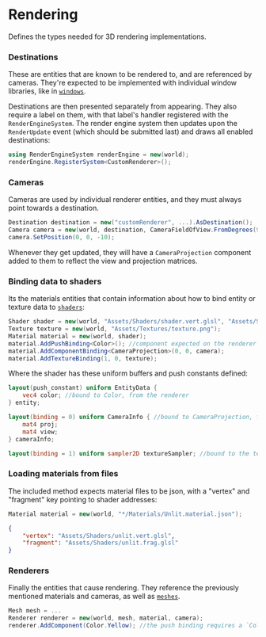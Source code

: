 # Rendering
Defines the types needed for 3D rendering implementations.

### Destinations
These are entities that are known to be rendered to, and are referenced by cameras. They're expected
to be implemented with individual window libraries, like in [`windows`](https://github.com/game-simulations/windows).

Destinations are then presented separately from appearing. They also require a label on them, with that label's handler registered with the `RenderEngineSystem`. The render engine system then updates upon the `RenderUpdate` event (which should be submitted last) and draws all enabled destinations:
```cs
using RenderEngineSystem renderEngine = new(world);
renderEngine.RegisterSystem<CustomRenderer>();
```

### Cameras
Cameras are used by individual renderer entities, and they must always point towards a destination.
```cs
Destination destination = new("customRenderer", ...).AsDestination();
Camera camera = new(world, destination, CameraFieldOfView.FromDegrees(90f));
camera.SetPosition(0, 0, -10);
```
Whenever they get updated, they will have a `CameraProjection` component added to them to reflect
the view and projection matrices.

### Binding data to shaders
Its the materials entities that contain information about how to bind entity or texture data to [`shaders`](https://github.com/game-simulations/shaders):
```cs
Shader shader = new(world, "Assets/Shaders/shader.vert.glsl", "Assets/Shaders/shader.frag.glsl");
Texture texture = new(world, "Assets/Textures/texture.png");
Material material = new(world, shader);
material.AddPushBinding<Color>(); //component expected on the renderer entity
material.AddComponentBinding<CameraProjection>(0, 0, camera);
material.AddTextureBinding(1, 0, texture);
```
Where the shader has these uniform buffers and push constants defined:
```glsl
layout(push_constant) uniform EntityData {
    vec4 color; //bound to Color, from the renderer
} entity;

layout(binding = 0) uniform CameraInfo { //bound to CameraProjection, from the camera
	mat4 proj;
    mat4 view;
} cameraInfo;
```
```glsl
layout(binding = 1) uniform sampler2D textureSampler; //bound to the texture entity
```

### Loading materials from files
The included method expects material files to be json, with a "vertex" and "fragment" key pointing
to shader addresses:
```cs
Material material = new(world, "*/Materials/Unlit.material.json");
```
```json
{
    "vertex": "Assets/Shaders/unlit.vert.glsl",
    "fragment": "Assets/Shaders/unlit.frag.glsl"
}
```

### Renderers
Finally the entities that cause rendering. They reference the previously mentioned materials
and cameras, as well as [`meshes`](https://github.com/game-simulations/meshes).
```cs
Mesh mesh = ...
Renderer renderer = new(world, mesh, material, camera);
renderer.AddComponent(Color.Yellow); //the push binding requires a `Color`
```
